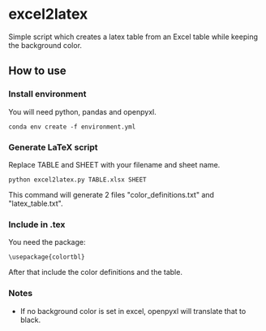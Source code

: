 # excel2latex
Simple script which creates a latex table from an Excel table while keeping the background color.

## How to use
### Install environment
You will need python, pandas and openpyxl.
```
conda env create -f environment.yml 
```
### Generate LaTeX script
Replace TABLE and SHEET with your filename and sheet name.
```
python excel2latex.py TABLE.xlsx SHEET
```
This command will generate 2 files "color_definitions.txt" and "latex_table.txt". 

### Include in .tex
You need the package:
```
\usepackage{colortbl}
```
After that include the color definitions and the table. 

### Notes
- If no background color is set in excel, openpyxl will translate that to black.
